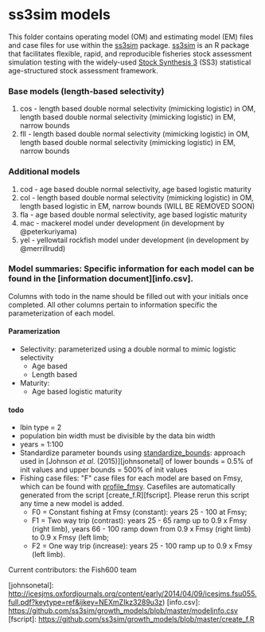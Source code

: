# ss3sim models

This folder contains operating model (OM) and estimating model (EM) files and case files for use within the [ss3sim][ss3sim] package. [ss3sim][ss3sim] is an R package that facilitates flexible, rapid, and reproducible fisheries stock assessment simulation testing with the widely-used [Stock Synthesis 3][SS3] (SS3) statistical age-structured stock assessment framework.

### Base models (length-based selectivity)
  1. cos - length based double normal selectivity (mimicking logistic) in OM, length based double normal selectivity (mimicking logistic) in EM, narrow bounds
  2. fll - length based double normal selectivity (mimicking logistic) in OM, length based double normal selectivity (mimicking logistic) in EM, narrow bounds

### Additional models
  1. cod - age based double normal selectivity, age based logistic maturity
  2. col - length based double normal selectivity (mimicking logistic) in OM, length based logistic in EM, narrow bounds (WILL BE REMOVED SOON)
  3. fla - age based double normal selectivity, age based logistic maturity
  4. mac - mackerel model under development (in development by @peterkuriyama)
  5. yel - yellowtail rockfish model under development (in development by @merrillrudd)

### Model summaries: Specific information for each model can be found in the [information document][info.csv].
Columns with todo in the name should be filled out with your initials once completed. All other columns pertain to information specific the parameterization of each model.

#### Paramerization
  - Selectivity: parameterized using a double normal to mimic logistic selectivity
    * Age based
    * Length based
  - Maturity:
    * Age based logistic maturity

#### todo
  - lbin type = 2
  - population bin width must be divisible by the data bin width
  - years = 1:100
  - Standardize parameter bounds using [standardize_bounds](https://github.com/ss3sim/ss3sim/blob/master/R/standardize_bounds.R): approach used in [Johnson *et al*. (2015)][johnsonetal] of lower bounds = 0.5% of init values and upper bounds = 500% of init values
  - Fishing case files: "F" case files for each model are based on Fmsy, which can be found with [profile_fmsy](https://github.com/ss3sim/ss3sim/blob/master/R/profile_fmsy.r). Casefiles are automatically generated from the script [create_f.R][fscript]. Please rerun this script any time a new model is added.
    * F0 = Constant fishing at Fmsy (constant): years 25 - 100 at Fmsy;
    * F1 = Two way trip (contrast): years 25 - 65 ramp up to 0.9 x Fmsy (right limb), years 66 - 100 ramp down from 0.9 x Fmsy (right limb) to 0.9 x Fmsy (left limb;
    * F2 = One way trip (increase): years 25 - 100 ramp up to 0.9 x Fmsy (left limb).

Current contributors: the Fish600 team

[vignette]: https://dl.dropboxusercontent.com/u/254940/ss3sim-vignette.pdf
[paper]: http://www.plosone.org/article/info%3Adoi%2F10.1371%2Fjournal.pone.0092725
[SS3]: http://nft.nefsc.noaa.gov/Stock_Synthesis_3.htm
[r-project]: http://www.r-project.org/
[SAFS]: http://fish.washington.edu/
[ss3sim]: https://github.com/ss3sim/ss3sim
[johnsonetal]: http://icesjms.oxfordjournals.org/content/early/2014/04/09/icesjms.fsu055.full.pdf?keytype=ref&ijkey=NEXmZIkz3289u3z)
[info.csv]: https://github.com/ss3sim/growth_models/blob/master/modelinfo.csv
[fscript]: https://github.com/ss3sim/growth_models/blob/master/create_f.R

